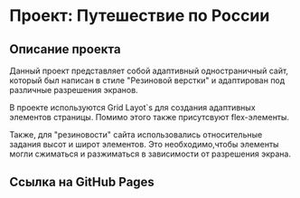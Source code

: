 # Проект: Путешествие по России

## Описание проекта

Данный проект представляет собой адаптивный одностраничный сайт, который был написан в стиле "Резиновой верстки" и адаптирован под различные разрешения экранов.

В проекте используются Grid Layot`s для создания адаптивных элементов страницы. Помимо этого также присутсвуют flex-элементы. 

Также, для "резиновости" сайта использовались относительные задания высот и широт элементов. Это необходимо,чтобы элементы могли сжиматься и разжиматься в зависимости от разрешения экрана.

## Ссылка на GitHub Pages
